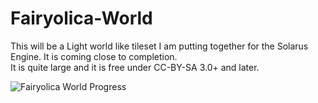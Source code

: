 # Fairyolica-World
This will be a Light world like tileset I am putting together for the Solarus Engine. It is coming close to completion.  
It is quite large and it is free under CC-BY-SA 3.0+ and later.

![Fairyolica World Progress](http://s33.postimg.org/kbkugdq27/Fairyolica_World.png)

